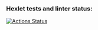 ### Hexlet tests and linter status:

[![Actions Status](https://github.com/Max-climber/frontend-project-44/actions/workflows/hexlet-check.yml/badge.svg)](https://github.com/Max-climber/frontend-project-44/actions)
